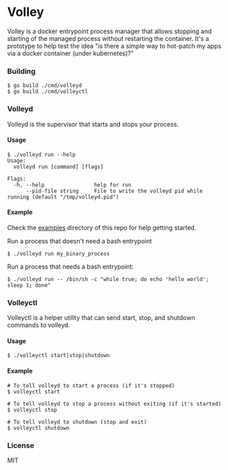 Volley
======

Volley is a docker entrypoint process manager that allows stopping and starting of the managed process without restarting the container. It's a prototype to help test the idea "is there a simple way to hot-patch my apps via a docker container (under kubernetes)?"

### Building

```
$ go build ./cmd/volleyd
$ go build ./cmd/volleyctl
```

### Volleyd

Volleyd is the supervisor that starts and stops your process.

#### Usage

```
$ ./volleyd run --help
Usage:
  volleyd run [command] [flags]

Flags:
  -h, --help                help for run
      --pid-file string     File to write the volleyd pid while running (default "/tmp/volleyd.pid")
```

#### Example

Check the [examples](examples/) directory of this repo for help getting started.

Run a process that doesn't need a bash entrypoint

```
$ ./volleyd run my_binary_process
```

Run a process that needs a bash entrypoint:

```
$ ./volleyd run -- /bin/sh -c "while true; do echo 'hello world'; sleep 1; done"
```

### Volleyctl

Volleyctl is a helper utility that can send start, stop, and shutdown commands to volleyd.

#### Usage

```
$ ./volleyctl start|stop|shutdown
```

#### Example

```
# To tell volleyd to start a process (if it's stopped)
$ volleyctl start

# To tell volleyd to stop a process without exiting (if it's started)
$ volleyctl stop

# To tell volleyd to shutdown (stop and exit)
$ volleyctl shutdown
```

### License

MIT
